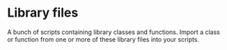 # Library files

A bunch of scripts containing library classes and functions.  Import a class
or function from one or more of these library files into your scripts.
